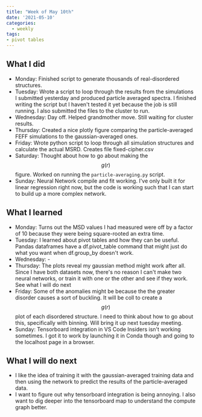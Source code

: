 ```yaml
---
title: "Week of May 10th"
date: '2021-05-10'
categories:
  - weekly
tags:
- pivot tables
---
```


## What I did
- Monday: Finished script to generate thousands of real-disordered structures.
- Tuesday: Wrote a script to loop through the results from the simulations I submitted yesterday and produced particle averaged spectra. I finished writing the script but I haven't tested it yet because the job is still running. I also submitted the files to the cluster to run.
- Wednesday: Day off. Helped grandmother move. Still waiting for cluster results.
- Thursday: Created a nice plotly figure comparing the particle-averaged FEFF simulations to the gaussian-averaged ones.
- Friday: Wrote python script to loop through all simulation structures and calculate the actual MSRD. Creates file fixed-cipher.csv
- Saturday: Thought about how to go about making the $$ g(r) $$ figure. Worked on running the `particle-averaging.py` script.
- Sunday: Neural Network compile and fit working. I've only built it for linear regression right now, but the code is working such that I can start to build up a more complex network.

## What I learned
- Monday: Turns out the MSD values I had measured were off by a factor of 10 because they were being square-rooted an extra time.
- Tuesday: I learned about pivot tables and how they can be useful. Pandas dataframes have a df.pivot_table command that might just do what you want when df.group_by doesn't work.
- Wednesday: -
- Thursday: The plots reveal my gaussian method might work after all. Since I have both datasets now, there's no reason I can't make two neural networks, or train it with one or the other and see if they work. See what I will do next
- Friday: Some of the anomalies might be because the the greater disorder causes a sort of buckling. It will be coll to create a $$ g(r) $$ plot of each disordered structure. I need to think about how to go about this, specifically with binning. Will bring it up next tuesday meeting.
- Sunday: Tensorboard integration in VS Code Insiders isn't working sometimes. I got it to work by launching it in Conda though and going to the localhost page in a browser.


## What I will do next
- I like the idea of training it with the gaussian-averaged training data and then using the network to predict the results of the particle-averaged data.
- I want to figure out why tensorboard integration is being annoying. I also want to dig deeper into the tensorboard map to understand the compute graph better.

